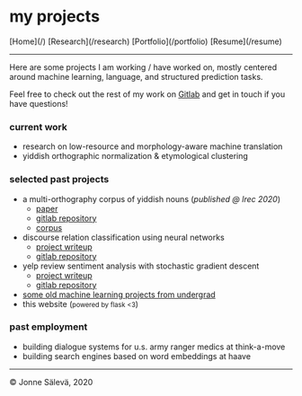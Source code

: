 <div id='topheader'>

# my projects

</div>

<thead>

<tr>

  <td>[Home](/)</td>

  <td>[Research](/research)</td>

  <td>[Portfolio](/portfolio)</td>

  <td>[Resume](/resume)</td>

</tr>

</thead>

---

Here are some projects I am working / have worked on, mostly centered around machine learning, language, and structured prediction tasks. 

Feel free to check out the rest of my work on [Gitlab](https://www.gitlab.com/jonnesaleva) and get in touch if you have questions!

### current work

- research on low-resource and morphology-aware machine translation
- yiddish orthographic normalization & etymological clustering

### selected past projects

- a multi-orthography corpus of yiddish nouns (*published @ lrec 2020*)
  - [paper](http://www.lrec-conf.org/proceedings/lrec2020/pdf/2020.lrec-1.119.pdf)
  - [gitlab repository](/yi-lrec)
  - [corpus](/multi-orthography-yiddish-corpus)
- discourse relation classification using neural networks
  - [project writeup](/discourse-relation-classification)
  - [gitlab repository](https://gitlab.com/jonnesaleva/discourse-relation-classification)
- yelp review sentiment analysis with stochastic gradient descent
  - [project writeup](/yelp-sentiment-analysis)
  - [gitlab repository](https://gitlab.com/jonnesaleva/maxent-sgd-from-scratch)
- [some old machine learning projects from undergrad](https://gitlab.com/jonnesaleva/old-ml-projects)
- this website (<small>powered by flask <3</small>)

### past employment

- building dialogue systems for u.s. army ranger medics at think-a-move
- building search engines based on word embeddings at haave

---

<tfoot>

<tr>

  <td>© Jonne Sälevä, 2020 </td>

</tr>

</tfoot>
